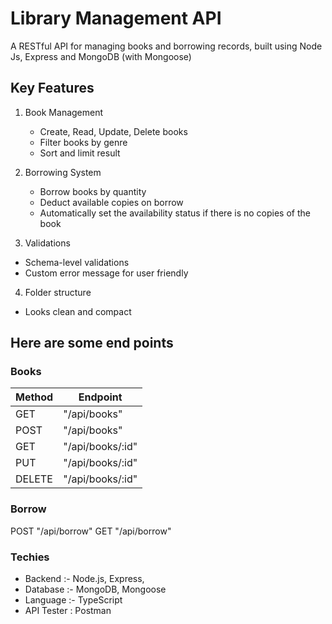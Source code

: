 # Library Management API

A RESTful API for managing books and borrowing records, built using Node Js, Express and MongoDB (with Mongoose)

## Key Features

1. Book Management

   - Create, Read, Update, Delete books
   - Filter books by genre
   - Sort and limit result

2. Borrowing System

   - Borrow books by quantity
   - Deduct available copies on borrow
   - Automatically set the availability status if there is no copies of the book

3. Validations

- Schema-level validations
- Custom error message for user friendly

4. Folder structure

- Looks clean and compact

## Here are some end points

### Books

| Method | Endpoint         |
| ------ | ---------------- |
| GET    | "/api/books"     |
| POST   | "/api/books"     |
| GET    | "/api/books/:id" |
| PUT    | "/api/books/:id" |
| DELETE | "/api/books/:id" |

### Borrow

POST "/api/borrow"
GET "/api/borrow"

### Techies

- Backend :- Node.js, Express,
- Database :- MongoDB, Mongoose
- Language :- TypeScript
- API Tester : Postman
